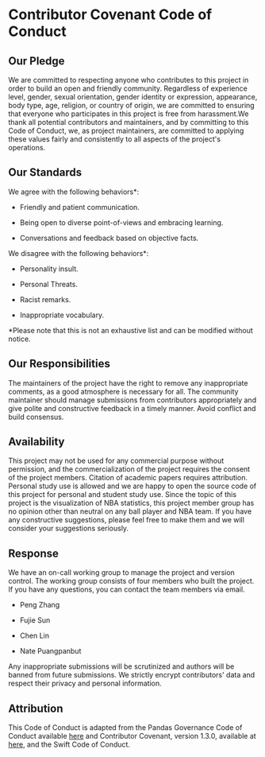 # Contributor Covenant Code of Conduct

## Our Pledge

We are committed to respecting anyone who contributes to this project in order to build an open and friendly community. Regardless of experience level, gender, sexual orientation, gender identity or expression, appearance, body type, age, religion, or country of origin, we are committed to ensuring that everyone who participates in this project is free from harassment.We thank all potential contributors and maintainers, and by committing to this Code of Conduct, we, as project maintainers, are committed to applying these values fairly and consistently to all aspects of the project's operations.

## Our Standards

We agree with the following behaviors*:

- Friendly and patient communication.

- Being open to diverse point-of-views and embracing learning.

- Conversations and feedback based on objective facts.

We disagree with the following behaviors*:

- Personality insult.

- Personal Threats.

- Racist remarks.

- Inappropriate vocabulary.

*Please note that this is not an exhaustive list and can be modified without notice. 

## Our Responsibilities

The maintainers of the project have the right to remove any inappropriate comments, as a good atmosphere is necessary for all. The community maintainer should manage submissions from contributors appropriately and give polite and constructive feedback in a timely manner. Avoid conflict and build consensus.

## Availability

This project may not be used for any commercial purpose without permission, and the commercialization of the project requires the consent of the project members. Citation of academic papers requires attribution. Personal study use is allowed and we are happy to open the source code of this project for personal and student study use.
Since the topic of this project is the visualization of NBA statistics, this project member group has no opinion other than neutral on any ball player and NBA team. If you have any constructive suggestions, please feel free to make them and we will consider your suggestions seriously.

## Response

We have an on-call working group to manage the project and version control. The working group consists of four members who built the project. If you have any questions, you can contact the team members via email.

-   Peng Zhang

-   Fujie Sun

-   Chen Lin

-   Nate Puangpanbut

Any inappropriate submissions will be scrutinized and authors will be banned from future submissions. We strictly encrypt contributors' data and respect their privacy and personal information.

## Attribution

This Code of Conduct is adapted from the Pandas Governance Code of Conduct available [here](https://github.com/pandas-dev/pandas-governance/blob/master/code-of-conduct.md) and Contributor Covenant, version 1.3.0, available at [here](http://contributor-covenant.org/version/1/3/0/), and the Swift Code of Conduct.




